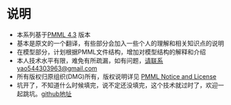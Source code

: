 # 说明
* 本系列基于[PMML 4.3]() 版本
* 基本是原文的一个翻译，有些部分会加入一些个人的理解和相关知识点的说明
* 在模型部分，计划根据PMML文件结构，增加对模型结构的解释和介绍
* 本人技术水平有限，难免有所疏漏，如有问题，请联系yao544303963@gmail.com
* 所有版权归原组织(DMG)所有，版权说明详见 [PMML Notice and License](http://dmg.org/documents/dmg-pmml-license-2016.pdf)
* 坑开了，不知道什么时候填完，说不定还没填完，这个技术就过时了，欢迎一起跳坑。[github地址](https://github.com/Yao544303/translation4pmml)
